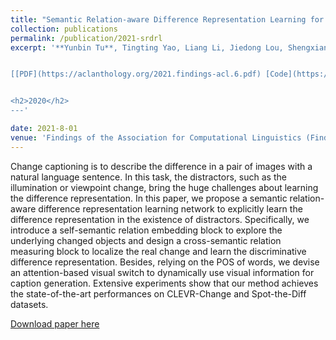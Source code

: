 ```yaml
---
title: "Semantic Relation-aware Difference Representation Learning for Change Captioning"
collection: publications
permalink: /publication/2021-srdrl
excerpt: '**Yunbin Tu**, Tingting Yao, Liang Li, Jiedong Lou, Shengxiang Gao, Zhengtao Yu, Chenggang Yan.


[[PDF](https://aclanthology.org/2021.findings-acl.6.pdf) [Code](https://github.com/tuyunbin/SRDRL) [Poster](https://drive.google.com/file/d/1UXlVpmEsWZsB6l7ksVJFntnYqkch_Swx/view?usp=drive_link) [Video](https://aclanthology.org/2021.findings-acl.6.mp4)]


<h2>2020</h2>
---'

date: 2021-8-01
venue: 'Findings of the Association for Computational Linguistics (Findings of ACL), 63–73'
---
```


Change captioning is to describe the difference in a pair of images with a natural language sentence. In this task, the distractors, such as the illumination or viewpoint change, bring the huge challenges about learning the difference representation. In this paper, we propose a semantic relation-aware difference representation learning network to explicitly learn the difference representation in the existence of distractors. Specifically, we introduce a self-semantic relation embedding block to explore the underlying changed objects and design a cross-semantic relation measuring block to localize the real change and learn the discriminative difference representation. Besides, relying on the POS of words, we devise an attention-based visual switch to dynamically use visual information for caption generation. Extensive experiments show that our method achieves the state-of-the-art performances on CLEVR-Change and Spot-the-Diff datasets.

[Download paper here](https://aclanthology.org/2021.findings-acl.6.pdf)
